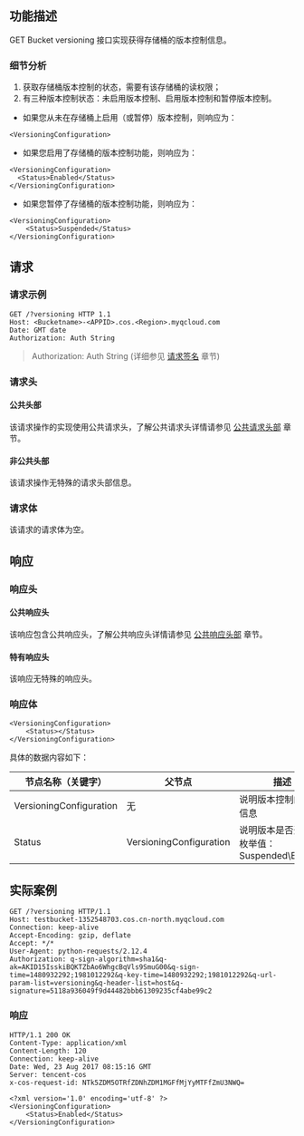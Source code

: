 ## 功能描述
GET Bucket versioning 接口实现获得存储桶的版本控制信息。
### 细节分析
1. 获取存储桶版本控制的状态，需要有该存储桶的读权限；
2. 有三种版本控制状态：未启用版本控制、启用版本控制和暂停版本控制。
- 如果您从未在存储桶上启用（或暂停）版本控制，则响应为：
```
<VersioningConfiguration>
```

- 如果您启用了存储桶的版本控制功能，则响应为：
```
<VersioningConfiguration>
  <Status>Enabled</Status>
</VersioningConfiguration>
```
- 如果您暂停了存储桶的版本控制功能，则响应为：
```
<VersioningConfiguration>
    <Status>Suspended</Status>
</VersioningConfiguration>
```


## 请求
### 请求示例

```
GET /?versioning HTTP 1.1
Host: <Bucketname>-<APPID>.cos.<Region>.myqcloud.com
Date: GMT date
Authorization: Auth String
```

> Authorization: Auth String (详细参见 [请求签名](https://intl.cloud.tencent.com/document/product/436/7778) 章节)

### 请求头

#### 公共头部
该请求操作的实现使用公共请求头，了解公共请求头详情请参见 [公共请求头部](https://intl.cloud.tencent.com/document/product/436/7728) 章节。

#### 非公共头部
该请求操作无特殊的请求头部信息。

### 请求体
该请求的请求体为空。

## 响应

### 响应头
#### 公共响应头 
该响应包含公共响应头，了解公共响应头详情请参见 [公共响应头部](https://intl.cloud.tencent.com/document/product/436/7729) 章节。
#### 特有响应头
该响应无特殊的响应头。

### 响应体

```
<VersioningConfiguration>
    <Status></Status>
</VersioningConfiguration>
```

具体的数据内容如下：

| 节点名称（关键字）                | 父节点               | 描述    | 类型   |
| --------------------------------------- | --------------------- | --------- | ------- |
| VersioningConfiguration |        无                                   |说明版本控制的具体信息    | Container    |
| Status                            |    VersioningConfiguration      | 说明版本是否开启，枚举值：Suspended\Enabled  | Enum         |


## 实际案例
```
GET /?versioning HTTP/1.1
Host: testbucket-1352548703.cos.cn-north.myqcloud.com
Connection: keep-alive
Accept-Encoding: gzip, deflate
Accept: */*
User-Agent: python-requests/2.12.4
Authorization: q-sign-algorithm=sha1&q-ak=AKID15IsskiBQKTZbAo6WhgcBqVls9SmuG00&q-sign-time=1480932292;1981012292&q-key-time=1480932292;1981012292&q-url-param-list=versioning&q-header-list=host&q-signature=5118a936049f9d44482bbb61309235cf4abe99c2
```

### 响应
```
HTTP/1.1 200 OK
Content-Type: application/xml
Content-Length: 120
Connection: keep-alive
Date: Wed, 23 Aug 2017 08:15:16 GMT
Server: tencent-cos
x-cos-request-id: NTk5ZDM5OTRfZDNhZDM1MGFfMjYyMTFfZmU3NWQ=

<?xml version='1.0' encoding='utf-8' ?>
<VersioningConfiguration>
    <Status>Enabled</Status>
</VersioningConfiguration>
```
